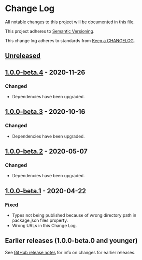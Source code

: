 # Change Log

All notable changes to this project will be documented in this file.

This project adheres to [Semantic Versioning](https://semver.org).

This change log adheres to standards from [Keep a CHANGELOG](https://keepachangelog.com).

## [Unreleased]

## [1.0.0-beta.4] - 2020-11-26

### Changed
- Dependencies have been upgraded.

## [1.0.0-beta.3] - 2020-10-16

### Changed
- Dependencies have been upgraded.

## [1.0.0-beta.2] - 2020-05-07

### Changed
- Dependencies have been upgraded.

## [1.0.0-beta.1] - 2020-04-22

### Fixed
- Types not being published because of wrong directory path in package.json files property.
- Wrong URLs in this Change Log.

## Earlier releases (1.0.0-beta.0 and younger)
See [GitHub release notes](https://github.com/codistica/codistica-js/releases?after=@codistica/types@1.0.0-beta.1)
for info on changes for earlier releases.

[Unreleased]: https://github.com/codistica/codistica-js/compare/@codistica/types@1.0.0-beta.4...HEAD
[1.0.0-beta.4]: https://github.com/codistica/codistica-js/compare/@codistica/types@1.0.0-beta.3...@codistica/types@1.0.0-beta.4
[1.0.0-beta.3]: https://github.com/codistica/codistica-js/compare/@codistica/types@1.0.0-beta.2...@codistica/types@1.0.0-beta.3
[1.0.0-beta.2]: https://github.com/codistica/codistica-js/compare/@codistica/types@1.0.0-beta.1...@codistica/types@1.0.0-beta.2
[1.0.0-beta.1]: https://github.com/codistica/codistica-js/compare/@codistica/types@1.0.0-beta.0...@codistica/types@1.0.0-beta.1
